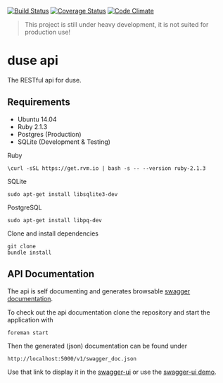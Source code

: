 [![Build Status](https://travis-ci.org/duse-io/api.svg)](https://travis-ci.org/duse-io/api)
[![Coverage Status](https://img.shields.io/coveralls/duse-io/api.svg)](https://coveralls.io/r/duse-io/api?branch=master)
[![Code Climate](https://codeclimate.com/github/duse-io/api/badges/gpa.svg)](https://codeclimate.com/github/duse-io/api)

> This project is still under heavy development, it is not suited for
> production use!

duse api
========

The RESTful api for duse.

Requirements
------------

- Ubuntu 14.04
- Ruby 2.1.3
- Postgres (Production)
- SQLite (Development & Testing)

Ruby

	\curl -sSL https://get.rvm.io | bash -s -- --version ruby-2.1.3

SQLite

	sudo apt-get install libsqlite3-dev

PostgreSQL

	sudo apt-get install libpq-dev

Clone and install dependencies

	git clone
	bundle install

API Documentation
-----------------

The api is self documenting and generates browsable [swagger
documentation](http://swagger.io/).

To check out the api documentation clone the repository and start the
application with

	foreman start

Then the generated (json) documentation can be found under

	http://localhost:5000/v1/swagger_doc.json

Use that link to display it in the
[swagger-ui](https://github.com/swagger-api/swagger-ui) or use the [swagger-ui
demo](http://petstore.swagger.wordnik.com/).
